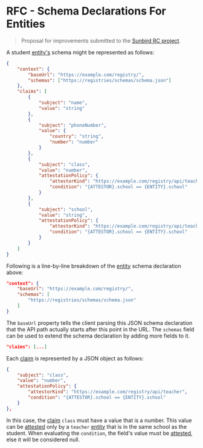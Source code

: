 # RFC - Schema Declarations For Entities

> Proposal for improvements submitted to the
> [Sunbird RC project](https://github.com/sunbird-rc/sunbird-rc-core).

A student [entity's](/spec/terms.md#entity) schema might be represented as
follows:

```json
{
	"context": {
		"baseUrl": "https://example.com/registry/",
		"schemas": ["https://registries/schemas/schema.json"]
	},
	"claims": [
		{
			"subject": "name",
			"value": "string"
		},
		{
			"subject": "phoneNumber",
			"value": {
				"country": "string",
				"number": "number"
			}
		},
		{
			"subject": "class",
			"value": "number",
			"attestationPolicy": {
				"attestorKind": "https://example.com/registry/api/teacher",
				"condition": "{ATTESTOR}.school == {ENTITY}.school"
			}
		},
		{
			"subject": "school",
			"value": "string",
			"attestationPolicy": {
				"attestorKind": "https://example.com/registry/api/teacher",
				"condition": "{ATTESTOR}.school == {ENTITY}.school"
			}
		}
	]
}
```

Following is a line-by-line breakdown of the [entity](/spec/terms.md#entity)
schema declaration above:

```json
"context": {
	"baseUrl": "https://example.com/registry/",
	"schemas": [
		"https://registries/schemas/schema.json"
	]
}
```

The `baseUrl` property tells the client parsing this JSON schema declaration
that the API path actually starts after this point in the URL. The `schemas`
field can be used to extend the schema declaration by adding more fields to it.

```json
"claims": [...]
```

Each [claim](/spec/terms.md#claim) is represented by a JSON object as follows:

```json
{
	"subject": "class",
	"value": "number",
	"attestationPolicy": {
		"attestorKind": "https://example.com/registry/api/teacher",
		"condition": "{ATTESTOR}.school == {ENTITY}.school"
	}
},
```

In this case, the [claim](/spec/terms.md#claim) `class` must have a value that
is a number. This value can be [attested](/spec/terms.md#attestation) only by a
`teacher` [entity](/spec/terms.md#entity) that is in the same school as the
student. When evaluating the `condition`, the field's value must be
[attested](/spec/terms.md#attestation), else it will be considered null.
